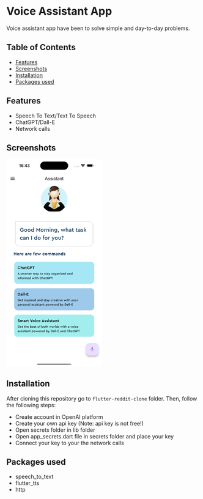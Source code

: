 # Voice Assistant App
Voice assistant app have been to solve simple and day-to-day problems.

## Table of Contents
- [Features](#features)
- [Screenshots](#screenshots)
- [Installation](#installation)
- [Packages used](#packages-used)

## Features
- Speech To Text/Text To Speech
- ChatGPT/Dall-E
- Network calls 

## Screenshots
<img src="screenshots/screenshot_1.png" alt="Screenshot" width="250"/>


## Installation
After cloning this repository go to `flutter-reddit-clone` folder. Then, follow the following steps:
- Create account in OpenAI platform
- Create your own api key (Note: api key is not free!)
- Open secrets folder in lib folder
- Open app_secrets.dart file in secrets folder and place your key
- Connect your key to your the network calls

## Packages used
- speech_to_text
- flutter_tts
- http
